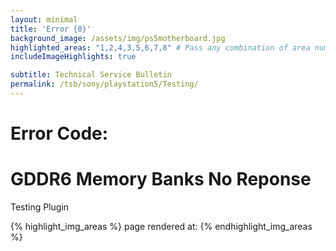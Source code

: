 ```yaml
---
layout: minimal
title: 'Error {0}'
background_image: /assets/img/ps5motherboard.jpg
highlighted_areas: "1,2,4,3,5,6,7,8" # Pass any combination of area numbers separated by 
includeImageHighlights: true

subtitle: Technical Service Bulletin
permalink: /tsb/sony/playstation5/Testing/
---
```


# Error Code: 

# GDDR6 Memory Banks No Reponse

Testing Plugin

{% highlight_img_areas %}
page rendered at:
{% endhighlight_img_areas %}
